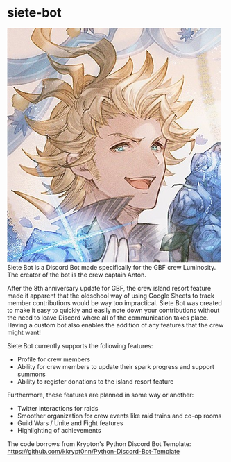# siete-bot

![alt text](https://github.com/aegisanton/siete-bot/blob/main/Siete.jpg?raw=true)
Siete Bot is a Discord Bot made specifically for the GBF crew Luminosity. The creator of the bot is the crew captain Anton.

After the 8th anniversary update for GBF, the crew island resort feature made it apparent that the oldschool way of using Google Sheets to track member contributions would be way too impractical. Siete Bot was created to make it easy to quickly and easily note down your contributions without the need to leave Discord where all of the communication takes place. Having a custom bot also enables the addition of any features that the crew might want! 

Siete Bot currently supports the following features:
  * Profile for crew members
  * Ability for crew members to update their spark progress and support summons
  * Ability to register donations to the island resort feature

Furthermore, these features are planned in some way or another:
  * Twitter interactions for raids
  * Smoother organization for crew events like raid trains and co-op rooms
  * Guild Wars / Unite and Fight features
  * Highlighting of achievements

The code borrows from Krypton's Python Discord Bot Template: https://github.com/kkrypt0nn/Python-Discord-Bot-Template


